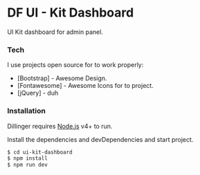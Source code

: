 # DF UI - Kit Dashboard

UI Kit dashboard for admin panel.

### Tech

I use projects open source for to work properly:

* [Bootstrap] - Awesome Design.
* [Fontawesome] - Awesome Icons for to project. 
* [jQuery] - duh


### Installation

Dillinger requires [Node.js](https://nodejs.org/) v4+ to run.

Install the dependencies and devDependencies and start project.

```sh
$ cd ui-kit-dashboard
$ npm install
$ npm run dev
```
